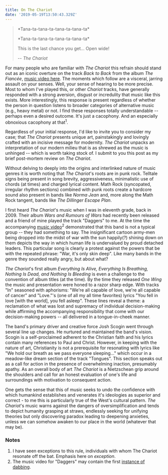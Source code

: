 ```yaml
---
title: On The Chariot
date: '2019-05-19T13:50:43.329Z'
---
```


> \*Tana-ta-tana-ta-tana-ta-tana-ta\*
>
> \*Tana-ta-tana-ta-tana-ta-tana-ta\*
>
> This is the last chance you get... Open wide!
>
> -- <cite>The Chariot</cite>

For many people who are familiar with _The Chariot_ this refrain should stand
out as an iconic overture on the track _Back to Back_ from the album _The
Fiancée_, [music video here](https://www.youtube.com/watch?v=OpyhEKlQqZw).
The moments which follow are a visceral, jarring assault on your senses.
Well, your sense of hearing to be more precise. Most to whom I've played
this, or other _Chariot_ tracks, have generally responded with a strong
aversion, disgust or incredulity that music like this exists. More
interestingly, this response is present regardless of whether the person in
question listens to broader categories of alternative music (e.g., heavy metal) or not.
I find these responses totally understandable -- perhaps even a
desired outcome. It's just a cacophony. And an especially obnoxious cacophony
at that<sup>1</sup>.

Regardless of your initial response, I'd like to invite you to consider
my case; that _The Chariot_ presents unique art, painstakingly and
lovingly crafted with an incisive message for modernity. _The Chariot_
unpacks an interpretation of our modern milieu that is as shrewed as the
music is unhinged -- which is worth taking stock of. I submit to you
this post as my brief post-mortem review on _The Chariot_.

Without delving to deeply into the origins and interlinked nature of music
genres it is worth noting that _The Chariot_'s roots are in punk rock.
Telltale signs being present in song brevity, aggressiveness, minimalistic use
of chords (at times) and charged lyrical content. Math Rock (syncopated,
irregular rhythm sections) combined with punk roots create a hardcore sound
also present in bands like _Norma Jean_ and, more along the Math Rock
tangent, bands like _The Dillinger Escape Plan_.

I first heard _The Chariot_'s music when I was in eleventh grade, back in 2009.
Their album _Wars and Rumours of Wars_ had recently been released and a
friend of mine played the track "Daggers" to me. At the time the accompanying
[music video](https://www.youtube.com/watch?v=K05weZYExPU)<sup>2</sup>
demonstrated that this band is not a typical group -- they had something to
say. The insignificant cartoon army-men being dropped into the midst of war
with the sun happily(?) shining down on them depicts the way in which human life
is undervalued by proud detached leaders. This particular song is clearly a protest against the powers that be with the repeated
phrase: "War, it's only skin deep". Like many bands in the genre they sounded
really angry, but about what?

_The Chariot_'s first album _Everything Is Alive, Everything Is Breathing,
Nothing Is Dead, and Nothing Is Bleeding_ is even a challenge to the
convention of album titles (at the time). By the time they released
_One Wing_ the music and presentation were honed to a razor sharp edge. With
tracks "In" seasoned with
aphorisms: "We're all capable of love, we're all capable of cancer" and
"Love."'s (one of all my all time favorites) lyrics "You fell in love [with the world], you fell
asleep". These lines reveal a theme: a reclamation of what was lost and
supremacy of individual decision-making while affirming the accompanying responsibility that come
with our decision-making powers -- all delivered in a tongue-in-cheek manner.

The band's primary driver and creative force Josh Scogin went through several
line up changes. He nurtured and maintained the band's vision. Scogin is a
self-proclaimed adherent to the Christian faith and his lyrics contain many
references to Paul and Christ. However, in keeping with the nature of art,
Christianity is not a prerequisite for resonating with lyrics like "We hold
our breath as we pass everyone sleeping..." which occur in a meadow-like
dream section of the track "Tongues". This section speaks out as a call for
action in the presence of overwhelming inaction, presumably apathy. As an
overall body of art _The Chariot_ is a Nietzschean grip around the shoulders
and call for an honest evaluation of one's life and surroundings with
motivation to consequent action.

One gets the sense that this of music seeks to undo the confidence with which
humankind establishes and venerates it's ideologies as superior and correct -
to me this is particularly true of the West's cultural pattern. _The Chariot_'s
music warns against the dangers of oversimplification and tends to
depict humanity grasping at straws, endlessly seeking for unifying theories
but only discovering paradox leading to deepening anxieties, unless we can
somehow awaken to our place in the world (whatever that may be).

### Notes

1. I have seen exceptions to this rule, individuals with whom The Chariot resonate off the bat. Emphasis here on _exception_.
2. The music video for "Daggers" may contain the first [instance of dabbing](https://www.youtube.com/watch?v=K05weZYExPU&start=75).
